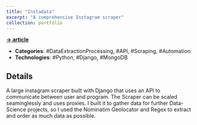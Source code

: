 ```yaml
---
title: "Instadata"
excerpt: "A comprehensive Instagram scraper"
collection: portfolio
---
```

**[-> article](https://github.com/DavideWiest/idww)**

- **Categories**: #DataExtractionProcessing, #API, #Scraping, #Automation
- **Technologies**: #Python, #Django, #MongoDB

## Details
A large instagram scraper built with Django that uses an API to communicate between user and program. The Scraper can be scaled seaminglessly and uses proxies. I built it to gather data for further Data-Science projects, so I used the Nominatim Geolocator and Regex to extract and order as much data as possible.
